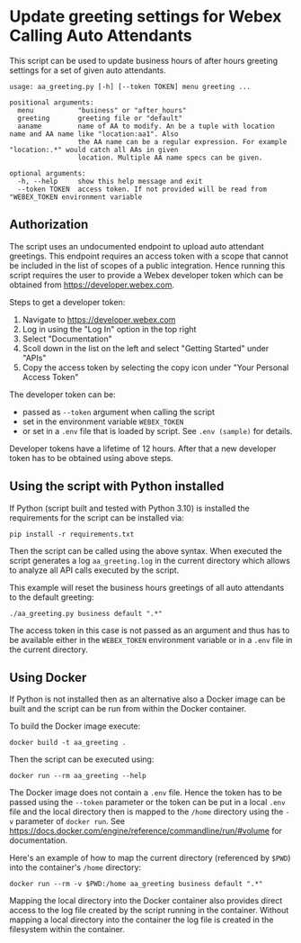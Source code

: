 # Update greeting settings for Webex Calling Auto Attendants

This script can be used to update business hours of after hours greeting settings for a set of given auto attendants.
    
    usage: aa_greeting.py [-h] [--token TOKEN] menu greeting ...

    positional arguments:
      menu           "business" or "after_hours"
      greeting       greeting file or "default"
      aaname         name of AA to modify. An be a tuple with location name and AA name like "location:aa1". Also
                     the AA name can be a regular expression. For example "location:.*" would catch all AAs in given
                     location. Multiple AA name specs can be given.

    optional arguments:
      -h, --help     show this help message and exit
      --token TOKEN  access token. If not provided will be read from "WEBEX_TOKEN environment variable

## Authorization

The script uses an undocumented endpoint to upload auto attendant greetings. This endpoint requires an access token 
with a scope that cannot be included in the list of scopes of a public integration. Hence running this script 
requires the user to provide a Webex developer token which can be obtained from https://developer.webex.com.

Steps to get a developer token:

1) Navigate to https://developer.webex.com
2) Log in using the "Log In" option in the top right
3) Select "Documentation"
4) Scoll down in the list on the left and select "Getting Started" under "APIs"
5) Copy the access token by selecting the copy icon under "Your Personal Access Token"

The developer token can be:

* passed as `--token` argument when calling the script
* set in the environment variable `WEBEX_TOKEN`
* or set in a `.env` file that is loaded by script. See  `.env (sample)` for details.

Developer tokens have a lifetime of 12 hours. After that a new developer token has to be obtained using above steps.

## Using the script with Python installed

If Python (script built and tested with Python 3.10) is installed the requirements for the script can be installed 
via: 

    pip install -r requirements.txt

Then the script can be called using the above syntax. When executed the script generates a log `aa_greeting.log` 
in the current directory which allows to analyze all API calls executed by the script.

This example will reset the business hours greetings of all auto attendants to the default greeting:

    ./aa_greeting.py business default ".*"

The access token in this case is not passed as an argument and thus has to be available either in the `WEBEX_TOKEN` 
environment variable or in a `.env` file in the current directory.

## Using Docker 

If Python is not installed then as an alternative also a Docker image can be built and the script can be run from 
within the Docker container.

To build the Docker image execute: 

    docker build -t aa_greeting .

Then the script can be executed using: 

    docker run --rm aa_greeting --help

The Docker image does not contain a `.env` file. Hence the token has to be passed using the `--token` parameter or 
the token can be put in a local `.env` file and the local directory then is mapped to the `/home` directory using 
the `-v` parameter of `docker run`. See https://docs.docker.com/engine/reference/commandline/run/#volume for 
documentation.

Here's an example of how to map the current directory (referenced by `$PWD`) into the container's `/home` directory: 
    
    docker run --rm -v $PWD:/home aa_greeting business default ".*"

Mapping the local directory into the Docker container also provides direct access to the log file created by the 
script 
running in the container. Without mapping a local directory into the container the log file is created in the 
filesystem within the container.